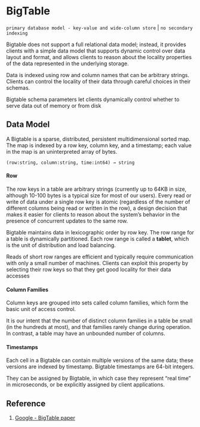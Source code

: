 # BigTable
`primary database model - key-value and wide-column store` | `no secondary indexing`

Bigtable does not support a full relational data model; instead, it provides clients with a simple data model that supports dynamic control over data layout and format, and allows clients to reason about the locality properties of the data represented in the underlying storage.

Data is indexed using row and column names that can be arbitrary strings. Clients can control the locality of their data through careful choices in their schemas.

Bigtable schema parameters let clients dynamically control whether to serve data out of memory or from disk

## Data Model
A Bigtable is a sparse, distributed, persistent multidimensional sorted map. The map is indexed by a row key, column key, and a timestamp; each value in the map is an uninterpreted array of bytes.
```
(row:string, column:string, time:int64) → string
```

#### Row
The row keys in a table are arbitrary strings (currently up to 64KB in size, although 10-100 bytes is a typical size for most of our users). Every read or write of data under a single row key is atomic (regardless of the number of different columns being read or written in the row), a design decision that makes it easier for clients to reason about the system’s behavior in the presence of concurrent updates to the same row.

Bigtable maintains data in lexicographic order by row key. The row range for a table is dynamically partitioned. Each row range is called a **tablet**, which is the unit of distribution and load balancing.

Reads of short row ranges are efficient and typically require communication with only a small number of machines. Clients can exploit this property by selecting their row keys so that they get good locality for their data accesses

#### Column Families
Column keys are grouped into sets called column families, which form the basic unit of access control.

It is our intent that the number of distinct column families in a table be small (in the hundreds at most), and that families rarely change during operation. In contrast, a table may have an unbounded number of columns.

#### Timestamps
Each cell in a Bigtable can contain multiple versions of the same data; these versions are indexed by timestamp. Bigtable timestamps are 64-bit integers.

They can be assigned by Bigtable, in which case they represent “real time” in microseconds, or be explicitly assigned by client applications.

## Reference
1. [Google - BigTable paper](https://www.read.seas.harvard.edu/~kohler/class/cs239-w08/chang06bigtable.pdf)
